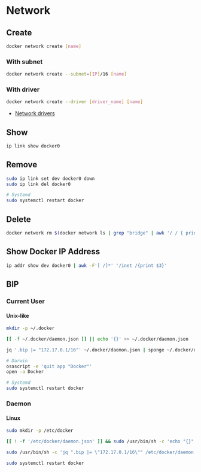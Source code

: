 # Network

## Create

```sh
docker network create [name]
```

### With subnet

```sh
docker network create --subnet=[IP]/16 [name]
```

### With driver

```sh
docker network create --driver [driver_name] [name]
```

- [Network drivers](https://docs.docker.com/network/#network-drivers)

## Show

```sh
ip link show docker0
```

## Remove

```sh
sudo ip link set dev docker0 down
sudo ip link del docker0
```

```sh
# Systemd
sudo systemctl restart docker
```

## Delete

```sh
docker network rm $(docker network ls | grep "bridge" | awk '/ / { print $1 }')
```

## Show Docker IP Address

```sh
ip addr show dev docker0 | awk -F'[ /]*' '/inet /{print $3}'
```

## BIP

### Current User

#### Unix-like

```sh
mkdir -p ~/.docker
```

```sh
[[ -f ~/.docker/daemon.json ]] || echo '{}' >> ~/.docker/daemon.json
```

```sh
jq '.bip |= "172.17.0.1/16"' ~/.docker/daemon.json | sponge ~/.docker/daemon.json
```

```sh
# Darwin
osascript -e 'quit app "Docker"'
open -a Docker

# Systemd
sudo systemctl restart docker
```

### Daemon

#### Linux

```sh
sudo mkdir -p /etc/docker
```

```sh
[[ ! -f '/etc/docker/daemon.json' ]] && sudo /usr/bin/sh -c 'echo "{}" >> /etc/docker/daemon.json'
```

```sh
sudo /usr/bin/sh -c 'jq ".bip |= \"172.17.0.1/16\"" /etc/docker/daemon.json | sponge /etc/docker/daemon.json'
```

```sh
sudo systemctl restart docker
```
